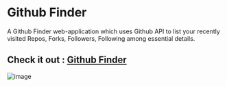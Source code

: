 # Github Finder

 A Github Finder web-application which uses Github API to list your recently visited Repos, Forks, Followers, Following among essential details.
## Check it out : [Github Finder](https://githubfinderprajwal.netlify.app/)
![image](https://user-images.githubusercontent.com/51396834/97100523-3b53ae00-16ba-11eb-871b-3fcbe6df4f6a.png)
